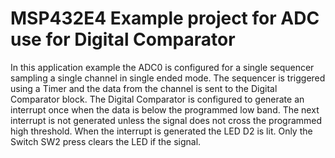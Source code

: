 # MSP432E4 Example project for ADC use for Digital Comparator

In this application example the ADC0 is configured for a single sequencer
 sampling a single channel in single ended mode. The sequencer is triggered
 using a Timer and the data from the channel is sent to the Digital 
 Comparator block. The Digital Comparator is configured to generate an 
 interrupt once when the data is below the programmed low band. The next 
 interrupt is not generated unless the signal does not cross the programmed
 high threshold. When the interrupt is generated the LED D2 is lit. Only the
 Switch SW2 press clears the LED if the signal.